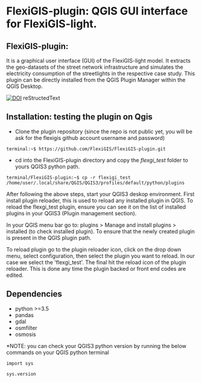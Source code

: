 # FlexiGIS-plugin: QGIS GUI interface for FlexiGIS-light.


## FlexiGIS-plugin: 

It is a graphical user interface (GUI) of the FlexiGIS-light model. It extracts the geo-datasets of the street network infrastructure and simulates the electricity consumption of the streetlights in the respective case study. This plugin can be directly installed from the QGIS Plugin Manager within the QGIS Desktop.

[![DOI](https://zenodo.org/badge/DOI/10.5281/zenodo.4497218.svg)](https://doi.org/10.5281/zenodo.4497218)
reStructedText

## Installation: testing the plugin on Qgis

- Clone the plugin repository (since the repo is not public yet, you will be ask for the flexigis github account username and password)

```console
terminal:~$ https://github.com/FlexiGIS/FlexiGIS-plugin.git
```

- cd into the FlexiGIS-plugin directory and copy the  *flexgi_test* folder to yours QGIS3 python path.

``` 
terminal/FlexiGIS-plugin:~$ cp -r flexigi_test /home/user/.local/share/QGIS/QGIS3/profiles/default/python/plugins
```

After following the above steps, start your QGIS3 deskop environment. First install plugin reloader, this is used to reload any installed plugin in QGIS. To reload the flexgi_test plugin, ensure you can see it on the list of installed plugins in your QGIS3 (Plugin management section).

In your QGIS menu bar go to: plugins > Manage and install plugins > installed (to check installed plugin). To ensure that the newly created plugin is present in the QGIS plugin path.

To reload plugin go to the plugin reloader icon, click on the drop down menu, select configuration, then select the plugin you want to reload. In our case we select the 'flexgi_test'. The final hit the reload icon of the plugin reloader. This is done any time the plugin backed or front end codes are edited.

## Dependencies

- python >=3.5
- pandas
- gdal 
- osmfilter
- osmosis

*NOTE: you can check your QGIS3 python version by running the below commands on your QGIS python terminal

````
import sys

sys.version
````

